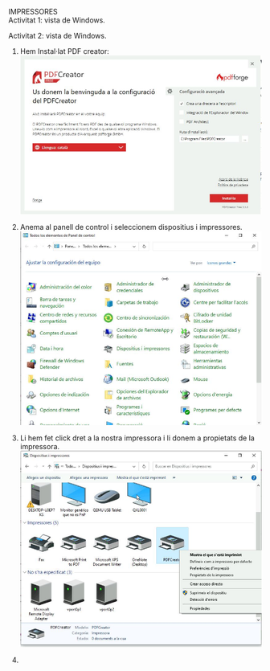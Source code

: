 IMPRESSORES <br>
Activitat 1: vista de Windows.

Activitat 2: vista de Windows. 
1. Hem Instal·lat PDF creator:
![](Captura.JPG)

2. Anema al panell de control i seleccionem dispositius i impressores.
![](panelcontrolç.JPG)

3. Li hem fet click dret a la nostra impressora i li donem a propietats de la impressora.
![](Captura3.JPG)

4. 
